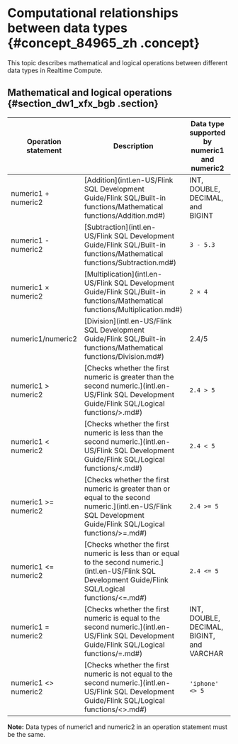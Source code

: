 # Computational relationships between data types {#concept_84965_zh .concept}

This topic describes mathematical and logical operations between different data types in Realtime Compute.

## Mathematical and logical operations {#section_dw1_xfx_bgb .section}

|Operation statement|Description|Data type supported by numeric1 and numeric2|Example|
|-------------------|-----------|--------------------------------------------|-------|
|numeric1 + numeric2|[Addition](intl.en-US/Flink SQL Development Guide/Flink SQL/Built-in functions/Mathematical functions/Addition.md#)|INT, DOUBLE, DECIMAL, and BIGINT|`2 + 4.2`|
|numeric1 - numeric2|[Subtraction](intl.en-US/Flink SQL Development Guide/Flink SQL/Built-in functions/Mathematical functions/Subtraction.md#)|`3 - 5.3`|
|numeric1 × numeric2|[Multiplication](intl.en-US/Flink SQL Development Guide/Flink SQL/Built-in functions/Mathematical functions/Multiplication.md#)|`2 × 4`|
|numeric1/numeric2|[Division](intl.en-US/Flink SQL Development Guide/Flink SQL/Built-in functions/Mathematical functions/Division.md#)|2.4/5|
|numeric1 \> numeric2|[Checks whether the first numeric is greater than the second numeric.](intl.en-US/Flink SQL Development Guide/Flink SQL/Logical functions/>.md#)|`2.4 > 5`|
|numeric1 < numeric2|[Checks whether the first numeric is less than the second numeric.](intl.en-US/Flink SQL Development Guide/Flink SQL/Logical functions/<.md#)|`2.4 < 5`|
|numeric1 \>= numeric2|[Checks whether the first numeric is greater than or equal to the second numeric.](intl.en-US/Flink SQL Development Guide/Flink SQL/Logical functions/>=.md#)|`2.4 >= 5`|
|numeric1 <= numeric2|[Checks whether the first numeric is less than or equal to the second numeric.](intl.en-US/Flink SQL Development Guide/Flink SQL/Logical functions/<=.md#)|`2.4 <= 5`|
|numeric1 = numeric2|[Checks whether the first numeric is equal to the second numeric.](intl.en-US/Flink SQL Development Guide/Flink SQL/Logical functions/=.md#)|INT, DOUBLE, DECIMAL, BIGINT, and VARCHAR|`‘iphone’ = 5`|
|numeric1 <\> numeric2|[Checks whether the first numeric is not equal to the second numeric.](intl.en-US/Flink SQL Development Guide/Flink SQL/Logical functions/<>.md#)|`'iphone' <> 5`|

**Note:** Data types of numeric1 and numeric2 in an operation statement must be the same.

